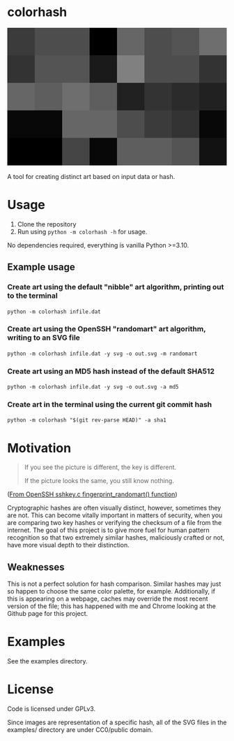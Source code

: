 # colorhash

![Hash of the previous commit hash](examples/commithash.svg)

A tool for creating distinct art based on input data or hash.

# Usage

1. Clone the repository
2. Run using `python -m colorhash -h` for usage.

No dependencies required, everything is vanilla Python >=3.10.

## Example usage

### Create art using the default "nibble" art algorithm, printing out to the terminal

`python -m colorhash infile.dat`

### Create art using the OpenSSH "randomart" art algorithm, writing to an SVG file

`python -m colorhash infile.dat -y svg -o out.svg -m randomart`

### Create art using an MD5 hash instead of the default SHA512

`python -m colorhash infile.dat -y svg -o out.svg -a md5`

### Create art in the terminal using the current git commit hash

`python -m colorhash "$(git rev-parse HEAD)" -a sha1`

# Motivation

> If you see the picture is different, the key is different.
>
> If the picture looks the same, you still know nothing.

([From OpenSSH sshkey.c fingerprint_randomart() function](https://github.com/openssh/openssh-portable/blob/8054b906983ceaed01fabd8188d3dac24c05ba39/sshkey.c#L993))

Cryptographic hashes are often visually distinct, however, sometimes they are not. This can become
vitally important in matters of security, when you are comparing two key hashes or verifying the
checksum of a file from the internet. The goal of this project is to give more fuel for human
pattern recognition so that two extremely similar hashes, maliciously crafted or not, have more
visual depth to their distinction.

## Weaknesses

This is not a perfect solution for hash comparison. Similar hashes may just so happen to choose the
same color palette, for example. Additionally, if this is appearing on a webpage, caches may
override the most recent version of the file; this has happened with me and Chrome looking at the
Github page for this project.

# Examples

See the examples directory.

# License

Code is licensed under GPLv3.

Since images are representation of a specific hash, all of the SVG files in the examples/ directory
are under CC0/public domain.
